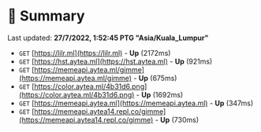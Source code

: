 # 📖 Summary
Last updated: **27/7/2022, 1:52:45 PTG "Asia/Kuala_Lumpur"**

- `GET` [https://lilr.ml](https://lilr.ml) - **Up** (2172ms)
- `GET` [https://hst.aytea.ml](https://hst.aytea.ml) - **Up** (921ms)
- `GET` [https://memeapi.aytea.ml/gimme](https://memeapi.aytea.ml/gimme) - **Up** (675ms)
- `GET` [https://color.aytea.ml/4b31d6.png](https://color.aytea.ml/4b31d6.png) - **Up** (1692ms)
- `GET` [https://memeapi.aytea.ml](https://memeapi.aytea.ml) - **Up** (347ms)
- `GET` [https://memeapi.aytea14.repl.co/gimme](https://memeapi.aytea14.repl.co/gimme) - **Up** (730ms)
